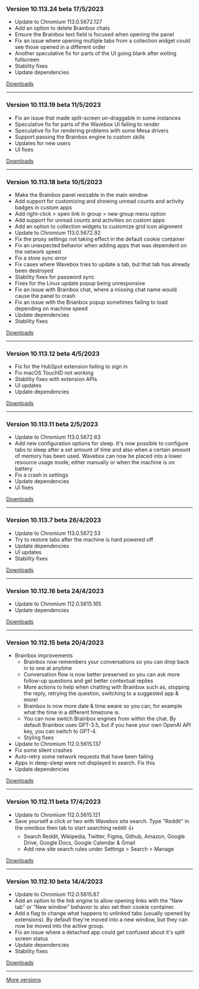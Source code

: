 <h3>Version 10.113.24 beta <span class="date">17/5/2023</span></h3>
<ul>
  <li>Update to Chromium 113.0.5672.127</li>
  <li>Add an option to delete Brainbox chats</li>
  <li>Ensure the Brainbox text field is focused when opening the panel</li>
  <li>Fix an issue where opening multiple tabs from a collection widget could see those opened in a different order</li>
  <li>Another speculative fix for parts of the UI going blank after exiting fullscreen</li>
  <li>Stability fixes</li>
  <li>Update dependencies</li>
</ul>

[Downloads](https://wavebox.io/download/release/10.113.24.3)

---

<h3>Version 10.113.19 beta <span class="date">11/5/2023</span></h3>
<ul>
  <li>Fix an issue that made split-screen un-draggable in some instances</li>
  <li>Speculative fix for parts of the Wavebox UI failing to render</li>
  <li>Speculative fix for rendering problems with some Mesa drivers</li>
  <li>Support passing the Brainbox engine to custom skills</li>
  <li>Updates for new users</li>
  <li>UI fixes</li>
</ul>

[Downloads](https://wavebox.io/download/release/10.113.19.3)

---

<h3>Version 10.113.18 beta <span class="date">10/5/2023</span></h3>
<ul>
  <li>Make the Brainbox panel resizable in the main window</li>
  <li>Add support for customizing and showing unread counts and activity badges in custom apps</li>
  <li>Add right-click > open link in group > new group menu option</li>
  <li>Add support for unread counts and activities on custom apps</li>
  <li>Add an option to collection widgets to customize grid icon alignment</li>
  <li>Update to Chromium 113.0.5672.92</li>
  <li>Fix the proxy settings not taking effect in the default cookie container</li>
  <li>Fix an unexpected behavior when adding apps that was dependent on the network speed</li>
  <li>Fix a store sync error</li>
  <li>Fix cases where Wavebox tries to update a tab, but that tab has already been destroyed</li>
  <li>Stability fixes for password sync</li>
  <li>Fixes for the Linux update popup being unresponsive</li>
  <li>Fix an issue with Brainbox chat, where a missing chat name would cause the panel to crash</li>
  <li>Fix an issue with the Brianbox popup sometimes failing to load depending on machine speed</li>
  <li>Update dependencies</li>
  <li>Stability fixes</li>
</ul>

[Downloads](https://wavebox.io/download/release/10.113.18.3)

---

<h3>Version 10.113.12 beta <span class="date">4/5/2023</span></h3>
<ul>
  <li>Fix for the HubSpot extension failing to sign in</li>
  <li>Fix macOS TouchID not working</li>
  <li>Stability fixes with extension APIs</li>
  <li>UI updates</li>
  <li>Update dependencies</li>
</ul>

[Downloads](https://wavebox.io/download/release/10.113.12.3)

---

<h3>Version 10.113.11 beta <span class="date">2/5/2023</span></h3>
<ul>
  <li>Update to Chromium 113.0.5672.63</li>
  <li>
    Add new configuration options for sleep. It's now possible to configure tabs
    to sleep after a set amount of time and also when a certain amount of memory
    has been used. Wavebox can now be placed into a lower resource usage mode, either
    manually or when the machine is on battery
  </li>
  <li>Fix a crash in settings</li>
  <li>Update dependencies</li>
  <li>UI fixes</li>
</ul>

[Downloads](https://wavebox.io/download/release/10.113.11.3)

---

<h3>Version 10.113.7 beta <span class="date">26/4/2023</span></h3>
<ul>
  <li>Update to Chromium 113.0.5672.53</li>
  <li>Try to restore tabs after the machine is hard powered off</li>
  <li>Update dependencies</li>
  <li>UI updates</li>
  <li>Stability fixes</li>
</ul>

[Downloads](https://wavebox.io/download/release/10.113.7.3)

---

<h3>Version 10.112.16 beta <span class="date">24/4/2023</span></h3>
<ul>
  <li>Update to Chromium 112.0.5615.165</li>
  <li>Update dependencies</li>
</ul>

[Downloads](https://wavebox.io/download/release/10.112.16.3)

---

<h3>Version 10.112.15 beta <span class="date">20/4/2023</span></h3>
<ul>
  <li>
    Brainbox improvements
    <ul>
      <li>
        Brainbox now remembers your conversations so you can drop back in to one at anytime
      </li>
      <li>
        Conversation flow is now better preserved so you can ask more follow-up questions
        and get better contextual replies
      </li>
      <li>
        More actions to help when chatting with Brainbox such as, stopping the reply, retrying
        the question, switching to a suggested app & more!
      </li>
      <li>
        Brainbox is now more date & time aware so you can, for example what the time in a different
        timezone is.
      </li>
      <li>
        You can now switch Brainbox engines from within the chat. By default Brainbox uses GPT-3.5,
        but if you have your own OpenAI API key, you can switch to GPT-4.
      </li>
      <li>
        Styling fixes
      </li>
    </ul>
  </li>
  <li>Update to Chromium 112.0.5615.137</li>
  <li>Fix some silent crashes</li>
  <li>Auto-retry some network requests that have been failing</li>
  <li>Apps in deep-sleep were not displayed in search. Fix this</li>
  <li>Update dependencies</li>
</ul>

[Downloads](https://wavebox.io/download/release/10.112.15.3)

---

<h3>Version 10.112.11 beta <span class="date">17/4/2023</span></h3>
<ul>
  <li>Update to Chromium 112.0.5615.121</li>
  <li>
    Save yourself a click or two with Wavebox site search. Type "Reddit" in the omnibox then
    tab to start searching reddit 👍
    <ul>
      <li>Search Reddit, Wikipedia, Twitter, Figma, Github, Amazon, Google Drive, Google Docs, Google Calendar & Gmail</li>
      <li>Add new site search rules under Settings > Search > Manage</li>
    </ul>
  </li>
</ul>

[Downloads](https://wavebox.io/download/release/10.112.11.3)

---

<h3>Version 10.112.10 beta <span class="date">14/4/2023</span></h3>
<ul>
  <li>Update to Chromium 112.0.5615.87</li>
  <li>
    Add an option to the link engine to allow opening links with the "New tab" or "New window"
    behavior to also set their cookie container.
  </li>
  <li>
    Add a flag to change what happens to unlinked tabs (usually opened by extensions). By
    default they're moved into a new window, but they can now be moved into the active group.
  </li>
  <li>
    Fix an issue where a detached app could get confused about it's split screen status
  </li>
  <li>Update dependencies</li>
  <li>Stability fixes</li>
</ul>

[Downloads](https://wavebox.io/download/release/10.112.10.3)

---
[More versions](https://wavebox.io/changelog/beta/)